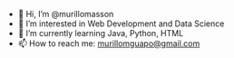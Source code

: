 - 👋 Hi, I’m @murillomasson
- 👀 I’m interested in Web Development and Data Science
- 🌱 I’m currently learning Java, Python, HTML
- 📫 How to reach me: murillomguapo@gmail.com

<!---
murillomasson/murillomasson is a ✨ special ✨ repository because its `README.md` (this file) appears on your GitHub profile.
You can click the Preview link to take a look at your changes.
--->
